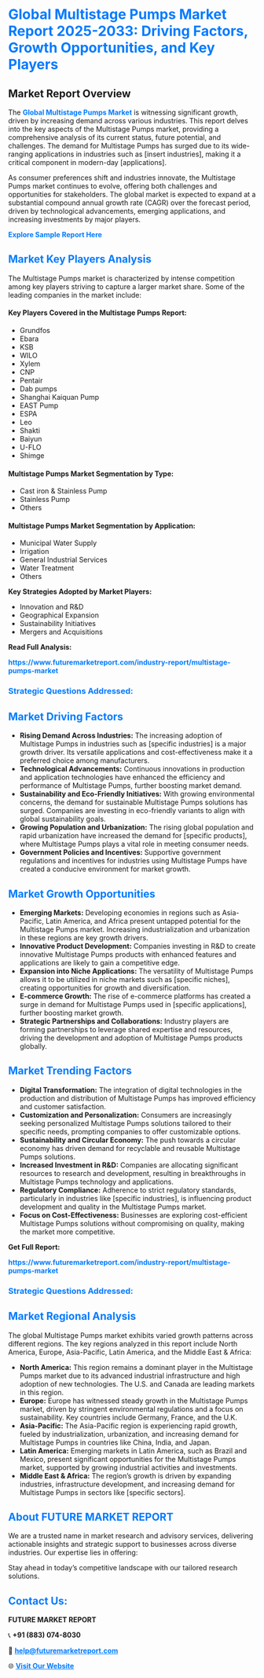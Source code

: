 <h1 style="color: #007BFF;">Global Multistage Pumps Market Report 2025-2033: Driving Factors, Growth Opportunities, and Key Players</h1>

<section id="overview">
<h2>Market Report Overview</h2>
<p>The <a href="https://www.futuremarketreport.com/industry-report/multistage-pumps-market" style="color: #007BFF; text-decoration: none;"><strong>Global Multistage Pumps Market</strong></a> is witnessing significant growth, driven by increasing demand across various industries. This report delves into the key aspects of the Multistage Pumps market, providing a comprehensive analysis of its current status, future potential, and challenges. The demand for Multistage Pumps has surged due to its wide-ranging applications in industries such as [insert industries], making it a critical component in modern-day [applications].</p>
<p>As consumer preferences shift and industries innovate, the Multistage Pumps market continues to evolve, offering both challenges and opportunities for stakeholders. The global market is expected to expand at a substantial compound annual growth rate (CAGR) over the forecast period, driven by technological advancements, emerging applications, and increasing investments by major players.</p>
</section>

<section id="overview">
<p><a href="https://www.futuremarketreport.com/request-sample/reportId=102288" style="color: #007BFF; text-decoration: none;"><strong>Explore Sample Report Here</strong></a></p>
</section>

<section id="key-players">
<h2 style="color: #007BFF;">Market Key Players Analysis</h2>
<p>The Multistage Pumps market is characterized by intense competition among key players striving to capture a larger market share. Some of the leading companies in the market include:</p>
<h4>Key Players Covered in the Multistage Pumps Report:</h4>
<ul><li>Grundfos</li><li>Ebara</li><li>KSB</li><li>WILO</li><li>Xylem</li><li>CNP</li><li>Pentair</li><li>Dab pumps</li><li>Shanghai Kaiquan Pump</li><li>EAST Pump</li><li>ESPA</li><li>Leo</li><li>Shakti</li><li>Baiyun</li><li>U-FLO</li><li>Shimge</li></ul>
<h4>Multistage Pumps Market Segmentation by Type:</h4>
<ul><li>Cast iron &amp; Stainless Pump</li><li>Stainless Pump</li><li>Others</li></ul>

<h4>Multistage Pumps Market Segmentation by Application:</h4>
<ul><li>Municipal Water Supply</li><li>Irrigation</li><li>General Industrial Services</li><li>Water Treatment</li><li>Others</li></ul>
<p><strong>Key Strategies Adopted by Market Players:</strong></p>
<ul>
<li>Innovation and R&D</li>
<li>Geographical Expansion</li>
<li>Sustainability Initiatives</li>
<li>Mergers and Acquisitions</li>
</ul>
</section>

<section>
<p><strong>Read Full Analysis: </strong></p><a href="https://www.futuremarketreport.com/industry-report/multistage-pumps-market" style="color: #007BFF; text-decoration: none;"><strong>https://www.futuremarketreport.com/industry-report/multistage-pumps-market</strong></a>
<h3 style="color: #007BFF;">Strategic Questions Addressed:</h3>
</section>

<section id="driving-factors">
<h2 style="color: #007BFF;">Market Driving Factors</h2>
<ul>
<li><strong>Rising Demand Across Industries:</strong> The increasing adoption of Multistage Pumps in industries such as [specific industries] is a major growth driver. Its versatile applications and cost-effectiveness make it a preferred choice among manufacturers.</li>
<li><strong>Technological Advancements:</strong> Continuous innovations in production and application technologies have enhanced the efficiency and performance of Multistage Pumps, further boosting market demand.</li>
<li><strong>Sustainability and Eco-Friendly Initiatives:</strong> With growing environmental concerns, the demand for sustainable Multistage Pumps solutions has surged. Companies are investing in eco-friendly variants to align with global sustainability goals.</li>
<li><strong>Growing Population and Urbanization:</strong> The rising global population and rapid urbanization have increased the demand for [specific products], where Multistage Pumps plays a vital role in meeting consumer needs.</li>
<li><strong>Government Policies and Incentives:</strong> Supportive government regulations and incentives for industries using Multistage Pumps have created a conducive environment for market growth.</li>
</ul>
</section>

<section id="growth-opportunities">
<h2 style="color: #007BFF;">Market Growth Opportunities</h2>
<ul>
<li><strong>Emerging Markets:</strong> Developing economies in regions such as Asia-Pacific, Latin America, and Africa present untapped potential for the Multistage Pumps market. Increasing industrialization and urbanization in these regions are key growth drivers.</li>
<li><strong>Innovative Product Development:</strong> Companies investing in R&D to create innovative Multistage Pumps products with enhanced features and applications are likely to gain a competitive edge.</li>
<li><strong>Expansion into Niche Applications:</strong> The versatility of Multistage Pumps allows it to be utilized in niche markets such as [specific niches], creating opportunities for growth and diversification.</li>
<li><strong>E-commerce Growth:</strong> The rise of e-commerce platforms has created a surge in demand for Multistage Pumps used in [specific applications], further boosting market growth.</li>
<li><strong>Strategic Partnerships and Collaborations:</strong> Industry players are forming partnerships to leverage shared expertise and resources, driving the development and adoption of Multistage Pumps products globally.</li>
</ul>
</section>

<section id="trending-factors">
<h2 style="color: #007BFF;">Market Trending Factors</h2>
<ul>
<li><strong>Digital Transformation:</strong> The integration of digital technologies in the production and distribution of Multistage Pumps has improved efficiency and customer satisfaction.</li>
<li><strong>Customization and Personalization:</strong> Consumers are increasingly seeking personalized Multistage Pumps solutions tailored to their specific needs, prompting companies to offer customizable options.</li>
<li><strong>Sustainability and Circular Economy:</strong> The push towards a circular economy has driven demand for recyclable and reusable Multistage Pumps solutions.</li>
<li><strong>Increased Investment in R&D:</strong> Companies are allocating significant resources to research and development, resulting in breakthroughs in Multistage Pumps technology and applications.</li>
<li><strong>Regulatory Compliance:</strong> Adherence to strict regulatory standards, particularly in industries like [specific industries], is influencing product development and quality in the Multistage Pumps market.</li>
<li><strong>Focus on Cost-Effectiveness:</strong> Businesses are exploring cost-efficient Multistage Pumps solutions without compromising on quality, making the market more competitive.</li>
</ul>
</section>

<section>
<p><strong>Get Full Report: </strong></p><a href="https://www.futuremarketreport.com/industry-report/multistage-pumps-market" style="color: #007BFF; text-decoration: none;"><strong>https://www.futuremarketreport.com/industry-report/multistage-pumps-market</strong></a>
<h3 style="color: #007BFF;">Strategic Questions Addressed:</h3>
</section>


<section id="regional-analysis">
<h2 style="color: #007BFF;">Market Regional Analysis</h2>
<p>The global Multistage Pumps market exhibits varied growth patterns across different regions. The key regions analyzed in this report include North America, Europe, Asia-Pacific, Latin America, and the Middle East & Africa:</p>
<ul>
<li><strong>North America:</strong> This region remains a dominant player in the Multistage Pumps market due to its advanced industrial infrastructure and high adoption of new technologies. The U.S. and Canada are leading markets in this region.</li>
<li><strong>Europe:</strong> Europe has witnessed steady growth in the Multistage Pumps market, driven by stringent environmental regulations and a focus on sustainability. Key countries include Germany, France, and the U.K.</li>
<li><strong>Asia-Pacific:</strong> The Asia-Pacific region is experiencing rapid growth, fueled by industrialization, urbanization, and increasing demand for Multistage Pumps in countries like China, India, and Japan.</li>
<li><strong>Latin America:</strong> Emerging markets in Latin America, such as Brazil and Mexico, present significant opportunities for the Multistage Pumps market, supported by growing industrial activities and investments.</li>
<li><strong>Middle East & Africa:</strong> The region’s growth is driven by expanding industries, infrastructure development, and increasing demand for Multistage Pumps in sectors like [specific sectors].</li>
</ul>
</section>

<footer>
<h2 style="color: #007BFF;">About FUTURE MARKET REPORT</h2>
<p>We are a trusted name in market research and advisory services, delivering actionable insights and strategic support to businesses across diverse industries. Our expertise lies in offering:</p>

<p>Stay ahead in today’s competitive landscape with our tailored research solutions.</p>

<h2 style="color: #007BFF;">Contact Us:</h2>
<p><strong>FUTURE MARKET REPORT</strong></p>
<p>📞 <strong>+91 (883) 074-8030</strong></p>
<p>📧 <strong><a href="mailto:help@futuremarketreport.com" style="color: #007BFF;">help@futuremarketreport.com</a></strong></p>
<p>🌐 <strong><a href="https://www.futuremarketreport.com/" style="color: #007BFF;">Visit Our Website</a></strong></p>
</footer>